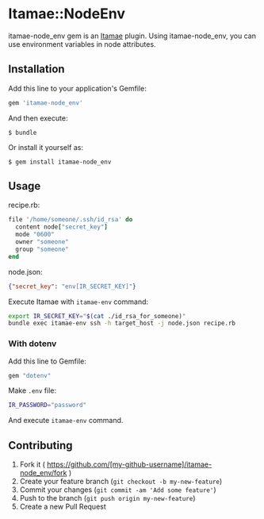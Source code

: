 # Itamae::NodeEnv

itamae-node_env gem is an [Itamae](https://github.com/ryotarai/itamae) plugin.
Using itamae-node_env, you can use environment variables in node attributes.

## Installation

Add this line to your application's Gemfile:

```ruby
gem 'itamae-node_env'
```

And then execute:

    $ bundle

Or install it yourself as:

    $ gem install itamae-node_env

## Usage

recipe.rb:

```ruby
file '/home/someone/.ssh/id_rsa' do
  content node["secret_key"]
  mode "0600"
  owner "someone"
  group "someone"
end
```

node.json:

```json
{"secret_key": "env[IR_SECRET_KEY]"}
```

Execute Itamae with `itamae-env` command:

```bash
export IR_SECRET_KEY="$(cat ./id_rsa_for_someone)"
bundle exec itamae-env ssh -h target_host -j node.json recipe.rb
```

### With dotenv
Add this line to Gemfile:

```ruby
gem "dotenv"
```

Make `.env` file:

```bash
IR_PASSWORD="password"
```

And execute `itamae-env` command.

## Contributing

1. Fork it ( https://github.com/[my-github-username]/itamae-node_env/fork )
2. Create your feature branch (`git checkout -b my-new-feature`)
3. Commit your changes (`git commit -am 'Add some feature'`)
4. Push to the branch (`git push origin my-new-feature`)
5. Create a new Pull Request
